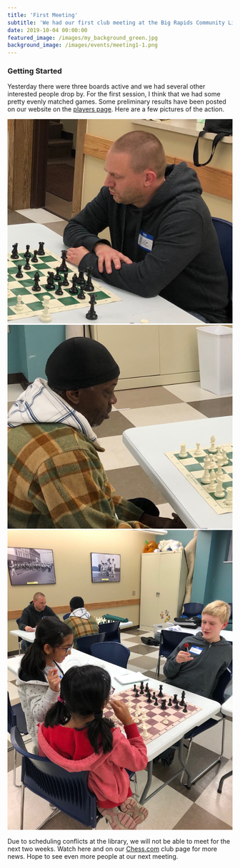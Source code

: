 ```yaml
---
title: 'First Meeting'
subtitle: 'We had our first club meeting at the Big Rapids Community Library on October 24, 2019.'
date: 2019-10-04 00:00:00
featured_image: /images/my_background_green.jpg
background_image: /images/events/meeting1-1.png
---
```


### Getting Started

Yesterday there were three boards active and we had several other interested people drop by. For the first session, I think that we had some pretty evenly matched games. Some preliminary results have been posted on our website on the [players page](https://bigrapidschess.com/players). Here are a few pictures of the action.

<div class="gallery" data-columns="2">
    <img src="/images/events/meeting1-1.png">
    <img src="/images/events/meeting1-2.png">
    <img src="/images/events/meeting1-3.jpg">
</div>

Due to scheduling conflicts at the library, we will not be able to meet for the next two weeks. Watch here and on our [Chess.com](https://www.chess.com/club/big-rapids-chess) club page for more news. Hope to see even more people at our next meeting.
